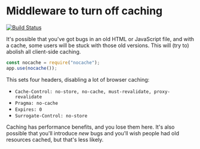 # Middleware to turn off caching

[![Build Status](https://travis-ci.org/helmetjs/nocache.svg?branch=master)](https://travis-ci.org/helmetjs/nocache)

It's possible that you've got bugs in an old HTML or JavaScript file, and with a cache, some users will be stuck with those old versions. This will (try to) abolish all client-side caching.

```javascript
const nocache = require("nocache");
app.use(nocache());
```

This sets four headers, disabling a lot of browser caching:

- `Cache-Control: no-store, no-cache, must-revalidate, proxy-revalidate`
- `Pragma: no-cache`
- `Expires: 0`
- `Surrogate-Control: no-store`

Caching has performance benefits, and you lose them here. It's also possible that you'll introduce _new_ bugs and you'll wish people had old resources cached, but that's less likely.
